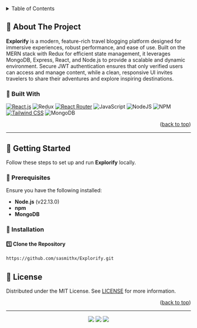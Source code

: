 <a id="readme-top"></a>

<!-- PROJECT LOGO -->
<div align="center">
  <p align="center">
    
  </p>
</div>

<!-- TABLE OF CONTENTS -->
<details>
  <summary>Table of Contents</summary>
  <ol>
    <li>
      <a href="#about-the-project">About The Project</a>
      <ul>
        <li><a href="#built-with">Built With</a></li>
      </ul>
    </li>
    <li>
      <a href="#getting-started">Getting Started</a>
      <ul>
        <li><a href="#prerequisites">Prerequisites</a></li>
        <li><a href="#installation">Installation</a></li>
      </ul>
    </li>
    <li>
      <a href="#license">License</a>
    </li>
  </ol>
</details>

<!-- ABOUT THE PROJECT -->

## **📌 About The Project**  

**Explorify** is a modern, feature-rich travel blogging platform designed for immersive experiences, robust performance, and ease of use. Built on the MERN stack with Redux for efficient state management, it leverages MongoDB, Express, React, and Node.js to provide a scalable and dynamic environment. Secure JWT authentication ensures that only verified users can access and manage content, while a clean, responsive UI invites travelers to share their adventures and explore inspiring destinations.


### **📌 Built With**

[![React.js](https://img.shields.io/badge/React-000000?style=for-the-badge&logo=react&logoColor=61DAFB)](https://react.dev/)
![Redux](https://img.shields.io/badge/Redux-000000?style=for-the-badge&logo=redux&logoColor=593D88)
[![React Router](https://img.shields.io/badge/React_Router-000000?style=for-the-badge&logo=react-router&logoColor=CA4245)](https://reactrouter.com/)
![JavaScript](https://img.shields.io/badge/JavaScript-F7DF1E?style=for-the-badge&logo=javascript&logoColor=black)
![NodeJS](https://img.shields.io/badge/node.js-6DA55F?style=for-the-badge&logo=node.js&logoColor=white)
![NPM](https://img.shields.io/badge/NPM-%23000000.svg?style=for-the-badge&logo=npm&logoColor=white)
[![Tailwind CSS](https://img.shields.io/badge/Tailwind_CSS-000000?style=for-the-badge&logo=tailwind-css&logoColor=38B2AC)](https://tailwindcss.com/)
![MongoDB](https://img.shields.io/badge/MongoDB-%234ea94b.svg?style=for-the-badge&logo=mongodb&logoColor=white)
<p align="right">(<a href="#readme-top">back to top</a>)</p>

---

## **🚀 Getting Started**  

Follow these steps to set up and run **Explorify** locally.

### **🔹 Prerequisites**  
Ensure you have the following installed:
- **Node.js** (v22.13.0)
- **npm**
- **MongoDB**

### **🔹 Installation**  

#### **1️⃣ Clone the Repository**  
```sh
https://github.com/sasmithx/Explorify.git
```


## **📌 License**  

Distributed under the MIT License. See [LICENSE](LICENSE) for more information.

<p align="right">(<a href="#readme-top">back to top</a>)</p>

---

<div align="center">
  <img src="https://img.shields.io/badge/Git-black?style=for-the-badge&logo=git&logoColor=F05032" />
  <img src="https://img.shields.io/badge/GitHub-black?style=for-the-badge&logo=github&logoColor=white" />
  <img src="https://img.shields.io/badge/WebStorm-000000?style=for-the-badge&logo=WebStorm&logoColor=white" />
